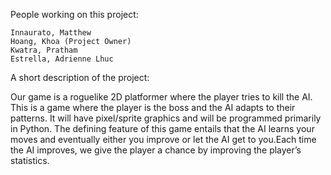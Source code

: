 People working on this project:

    Innaurato, Matthew
    Hoang, Khoa (Project Owner)
    Kwatra, Pratham
    Estrella, Adrienne Lhuc

A short description of the project:

Our game is a roguelike 2D platformer where the player tries to kill the AI.
This is a game where the player is the boss and the AI adapts to their patterns.
It will have pixel/sprite graphics and will be programmed primarily in Python.
The defining feature of this game entails that the AI learns your moves and
eventually either you improve or let the AI get to you.Each time the AI improves,
we give the player a chance by improving the player’s statistics.